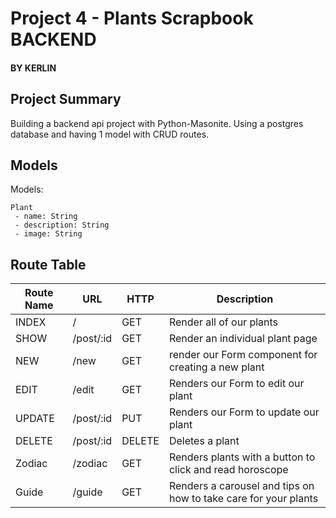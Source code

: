 # Project 4 - Plants Scrapbook BACKEND
#### BY KERLIN

## Project Summary

Building a backend api project with Python-Masonite. Using a postgres database and having 1 model with CRUD routes.


## Models

Models:
```
Plant
 - name: String
 - description: String
 - image: String

```


## Route Table

| Route Name | URL | HTTP | Description |
|-----------|------|-------|-------------|
| INDEX | / | GET | Render all of our plants 
| SHOW | /post/:id | GET | Render an individual plant page
| NEW | /new | GET | render our Form component for creating a new plant
| EDIT | /edit | GET | Renders our Form to edit our plant
| UPDATE | /post/:id | PUT | Renders our Form to update our plant
| DELETE | /post/:id | DELETE | Deletes a plant
| Zodiac | /zodiac | GET | Renders plants with a button to click and read horoscope 
| Guide | /guide | GET | Renders a carousel and tips on how to take care for your plants
